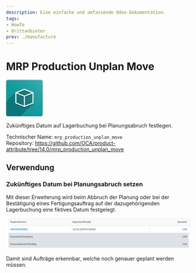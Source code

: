 ```yaml
---
description: Eine einfache und umfassende Odoo-Dokumentation.
tags:
- HowTo
- Drittanbieter
prev: ./manufacture
---
```

# MRP Production Unplan Move
![icon_oms_box](assets/icon_oms_box.png)

Zukünftiges Datum auf Lagerbuchung bei Planungsabruch festlegen.

Technischer Name: `mrp_production_unplan_move`\
Repository: <https://github.com/OCA/product-attribute/tree/14.0/mrp_production_unplan_move>

## Verwendung

### Zukünftiges Datum bei Planungsabruch setzen

Mit dieser Erweiterung wird beim Abbruch der Planung oder bei der Bestätigung eines Fertigungsauftrag auf der dazugehörigenden Lagerbuchung eine fiktives Datum festgelegt.

![](assets/MRP%20Production%20Unplan%20Move.png)

Damit sind Aufträge erkennbar, welche noch genauer geplant werden müssen.